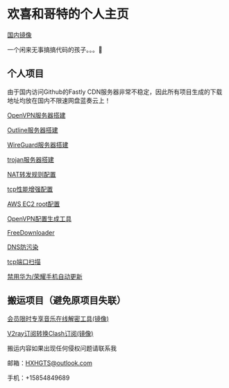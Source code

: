 # 欢喜和哥特的个人主页

[国内镜像](https://hxhgts.gitee.io/)

一个闲来无事搞搞代码的孩子。。。🤮

## 个人项目

由于国内访问Github的Fastly CDN服务器非常不稳定，因此所有项目生成的下载地址均放在国内不限速网盘蓝奏云上！

[OpenVPN服务器搭建](https://hxhgts.github.io/OpenVPN-Server-Create)

[Outline服务器搭建](https://hxhgts.github.io/Outline-Server-Create/)

[WireGuard服务器搭建](https://hxhgts.github.io/WireGuardServer/)

[trojan服务器搭建](https://hxhgts.github.io/TrojanServer/)

[NAT转发规则配置](https://hxhgts.github.io/NATConfigGenerator/)

[tcp性能增强配置](https://hxhgts.github.io/TCPOptimization/)

[AWS EC2 root配置](https://hxhgts.github.io/AWSECSRoot/)

[OpenVPN配置生成工具](https://hxhgts.github.io/OpenVPN-Config-Generator)

[FreeDownloader](https://hxhgts.github.io/FreeDownloader/)

[DNS防污染](https://hxhgts.github.io/AntiDNSPollute/)

[tcp端口扫描](https://hxhgts.github.io/Port-Scanner)

[禁用华为/荣耀手机自动更新](https://hxhgts.github.io/HuaweiAntiUpdate/)

## 搬运项目（避免原项目失联）

[会员限时专享音乐在线解密工具(镜像)](https://hxhgts.github.io/QQMusicUnblocker/)

[V2ray订阅转换Clash订阅(镜像)](https://hxhgts.github.io/ClashRuleTransfer/)

搬运内容如果出现任何侵权问题请联系我

邮箱：HXHGTS@outlook.com

手机：+15854849689
